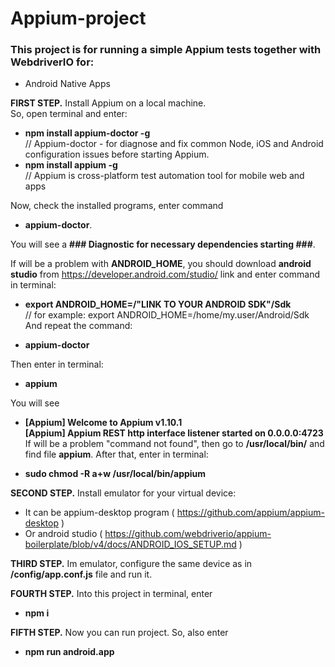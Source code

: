 # Appium-project

### This project is for running a simple Appium tests together with WebdriverIO for:  
    
* Android Native Apps

**FIRST STEP.** Install Appium on a local machine.  
So, open terminal and enter:      

* **npm install appium-doctor -g**     
// Appium-doctor - for diagnose and fix common Node, iOS and Android configuration issues before starting Appium.  
 * **npm install appium -g**     
 // Appium is cross-platform test automation tool for mobile web and apps    

Now, check the installed programs, enter command 

* **appium-doctor**.  

You will see a **### Diagnostic for necessary dependencies starting ###**.  

If will be a problem with **ANDROID_HOME**, you should download **android studio** from https://developer.android.com/studio/ link and enter command in terminal:  

* **export ANDROID_HOME=/"LINK TO YOUR ANDROID SDK"/Sdk**  
// for example: export ANDROID_HOME=/home/my.user/Android/Sdk
And repeat the command: 

* **appium-doctor**

Then enter in terminal:   

* **appium**  

You will see    

* **[Appium] Welcome to Appium v1.10.1  
   [Appium] Appium REST http interface listener started on 0.0.0.0:4723**  
If will be a problem "command not found", then go to **/usr/local/bin/** and find file **appium**.
After that, enter in terminal:  

* **sudo chmod -R a+w /usr/local/bin/appium**
 
**SECOND STEP.** Install emulator for your virtual device:     

* It can be appium-desktop program ( https://github.com/appium/appium-desktop )
* Or android studio ( https://github.com/webdriverio/appium-boilerplate/blob/v4/docs/ANDROID_IOS_SETUP.md )
  
**THIRD STEP.** Im emulator, configure the same device as in **/config/app.conf.js** file and run it.   

**FOURTH STEP.** Into this project in terminal, enter

* **npm i** 

**FIFTH STEP.** Now you can run project. So, also enter

* **npm run android.app**
 